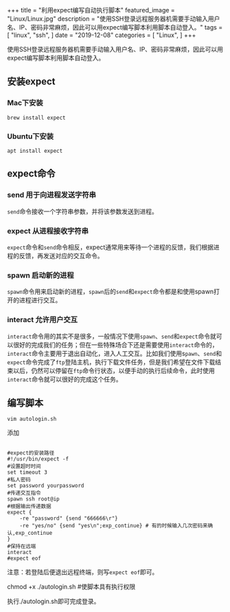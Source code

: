 +++
title = "利用expect编写自动执行脚本"
featured_image = "Linux/Linux.jpg"
description = "使用SSH登录远程服务器机需要手动输入用户名、IP、密码非常麻烦，因此可以用expect编写脚本利用脚本自动登入。"
tags = [
    "linux",
    "ssh",
]
date = "2019-12-08"
categories = [
    "Linux",
]
+++

使用SSH登录远程服务器机需要手动输入用户名、IP、密码非常麻烦，因此可以用expect编写脚本利用脚本自动登入。

## 安装expect
### Mac下安装
```
brew install expect
```
### Ubuntu下安装
```
apt install expect
```
## expect命令

### send 用于向进程发送字符串
`send`命令接收一个字符串参数，并将该参数发送到进程。
### expect 从进程接收字符串
`expect`命令和`send`命令相反，expect通常用来等待一个进程的反馈，我们根据进程的反馈，再发送对应的交互命令。
### spawn 启动新的进程
`spawn`命令用来启动新的进程，`spawn`后的`send`和`expect`命令都是和使用spawn打开的进程进行交互。
### interact 允许用户交互
`interact`命令用的其实不是很多，一般情况下使用`spawn`、`send`和`expect`命令就可以很好的完成我们的任务；但在一些特殊场合下还是需要使用`interact`命令的，`interact`命令主要用于退出自动化，进入人工交互。比如我们使用s`pawn`、`send`和`expect`命令完成了`ftp`登陆主机，执行下载文件任务，但是我们希望在文件下载结束以后，仍然可以停留在`ftp`命令行状态，以便手动的执行后续命令，此时使用`interact`命令就可以很好的完成这个任务。

## 编写脚本
```
vim autologin.sh
```
添加
```

#expect的安装路径
#!/usr/bin/expect -f
#设置超时时间 
set timeout 3
#私人密码
set password yourpassword
#传递交互指令
spawn ssh root@ip
#根据输出传递数据
expect {
    -re "password" {send "666666\r"}
    -re "yes/no" {send "yes\n";exp_continue} # 有的时候输入几次密码来确认,exp_continue
}
#保持在远端  
interact
#expect eof
```
注意：若登陆后便退出远程终端，则写`expect eof`即可。

chmod +x ./autologin.sh  #使脚本具有执行权限

执行./autologin.sh即可完成登录。

